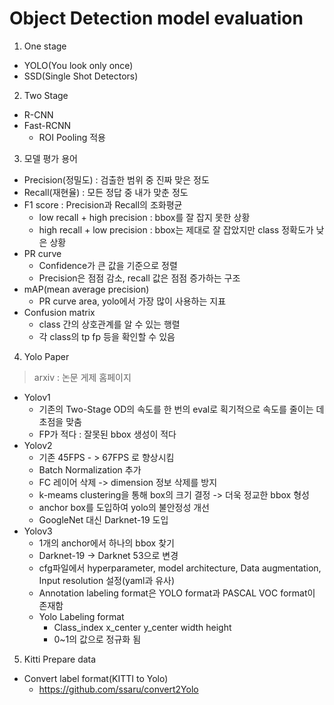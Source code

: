 # Object Detection model evaluation

1. One stage
* YOLO(You look only once)
* SSD(Single Shot Detectors)

2. Two Stage
* R-CNN
* Fast-RCNN
  * ROI Pooling 적용

3. 모델 평가 용어
* Precision(정밀도) : 검출한 범위 중 진짜 맞은 정도
* Recall(재현율) : 모든 정답 중 내가 맞춘 정도 
* F1 score : Precision과 Recall의 조화평균
  * low recall + high precision : bbox를 잘 잡지 못한 상황
  * high recall + low precision : bbox는 제대로 잘 잡았지만 class 정확도가 낮은 상황
* PR curve
  * Confidence가 큰 값을 기준으로 정렬
  * Precision은 점점 감소, recall 값은 점점 증가하는 구조
* mAP(mean average precision)
  * PR curve area, yolo에서 가장 많이 사용하는 지표
* Confusion matrix
  * class 간의 상호관계를 알 수 있는 행렬
  * 각 class의 tp fp 등을 확인할 수 있음

4. Yolo Paper
> arxiv : 논문 게제 홈페이지
* Yolov1
  * 기존의 Two-Stage OD의 속도를 한 번의 eval로 획기적으로 속도를 줄이는 데 초점을 맞춤
  * FP가 적다 : 잘못된 bbox 생성이 적다
* Yolov2
  * 기존 45FPS - > 67FPS 로 향상시킴
  * Batch Normalization 추가
  * FC 레이어 삭제 -> dimension 정보 삭제를 방지
  * k-meams clustering을 통해 box의 크기 결정 -> 더욱 정교한 bbox 형성
  * anchor box를 도입하여 yolo의 불안정성 개선 
  * GoogleNet 대신 Darknet-19 도입
* Yolov3
  * 1개의 anchor에서 하나의 bbox 찾기
  * Darknet-19 -> Darknet 53으로 변경 
  * cfg파일에서 hyperparameter, model architecture, Data augmentation, Input resolution 설정(yaml과 유사)
  * Annotation labeling format은 YOLO format과 PASCAL VOC format이 존재함
  * Yolo Labeling format
    * Class_index x_center y_center width height
    * 0~1의 값으로 정규화 됨

5. Kitti Prepare data
* Convert label format(KITTI to Yolo)
  * https://github.com/ssaru/convert2Yolo